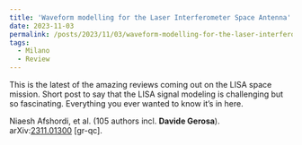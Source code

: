 ```yaml
---
title: 'Waveform modelling for the Laser Interferometer Space Antenna'
date: 2023-11-03
permalink: /posts/2023/11/03/waveform-modelling-for-the-laser-interferometer-space-antenna
tags:
  - Milano
  - Review
---
```


This is the latest of the amazing reviews coming out on the LISA space mission. Short post to say that the LISA signal modeling is challenging but so fascinating. Everything you ever wanted to know it’s in here.

Niaesh Afshordi, et al. (105 authors incl. **Davide Gerosa**).  
arXiv:[2311.01300](<https://arxiv.org/abs/arXiv:2311.01300>) [gr-qc].

